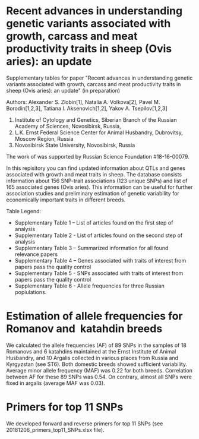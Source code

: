 # Recent advances in understanding genetic variants associated with growth, carcass and meat productivity traits in sheep (Ovis aries): an update

Supplementary tables for paper "Recent advances in understanding genetic variants associated with growth, carcass and meat productivity traits in sheep (Ovis aries): an update" (in preparation)

Authors:
Alexander S. Zlobin[1], Natalia A. Volkova[2], Pavel M. Borodin[1,2,3], Tatiana I. Aksenovich[1,2], Yakov A. Tsepilov[1,2,3]

1. Institute of Cytology and Genetics, Siberian Branch of the Russian Academy of Sciences, Novosibirsk, Russia, 
2. L.K. Ernst Federal Science Center for Animal Husbandry, Dubrovitsy, Moscow Region, Russia
3. Novosibirsk State University, Novosibirsk, Russia

The work of was supported by Russian Science Foundation #18-16-00079. 


In this repisitory you can find updated information about QTLs and genes associated with growth and meat traits in sheep. 
The database consists information about 156 SNP-trait associations (123 unique SNPs) and list of 165 associated genes (Ovis aries).
This information can be useful for further association studies and preliminary estimation of genetic variability for economically important traits in different breeds. 

Table Legend:
- Supplementary Table 1 – List of articles found on the first step of analysis
- Supplementary Table 2 - List of articles found on the second step of analysis
- Supplementary Table 3 – Summarized information for all found relevance papers 
- Supplementary Table 4 – Genes associated with traits of interest from papers pass the quality control
- Supplementary Table 5 - SNPs associated with traits of interest from papers pass the quality control
- Supplementary Table 6 - Allele frequencies for three Russian popiulations.

# Estimation of allele frequencies for Romanov and  katahdin breeds 
We calculated the allele frequencies (AF) of 89 SNPs in the samples of 18 Romanovs and 6 katahdins maintained at the Ernst Institute of Animal Husbandry, and 10 Argalis collected in various places from Russia and Kyrgyzstan (see ST6). Both domestic breeds showed sufficient variability. Average minor allele frequency (MAF) was 0.22 for both breeds. Correlation between AF for these 89 SNPs was 0.54. On contrary, almost all SNPs were fixed in argalis (average MAF was 0.03).

# Primers for top 11 SNPs
We developed forward and reverse primers for top 11 SNPs (see 20181206_primers_top11_SNPs.xlsx file).
